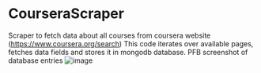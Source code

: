 # CourseraScraper
Scraper to fetch data about all courses from coursera website (https://www.coursera.org/search)
This code iterates over available pages, fetches data fields and stores it in mongodb database.
PFB screenshot of database entries
![image](https://user-images.githubusercontent.com/17470950/205703224-638d01fd-0916-478f-85c9-9602ec8ce506.png)


